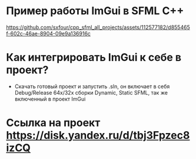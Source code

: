 # Пример работы ImGui в SFML C++

https://github.com/sxfour/cpp_sfml_all_projects/assets/112577182/d855465f-602c-46ae-8904-09e9a136916c

# Как интегрировать ImGui к себе в проект?
* Скачать готовый проект и запустить .sln, он включает в себя Debug/Release 64x/32x сборки Dynamic, Static SFML, так же включенный
в проект ImGui

# Ссылка на проект https://disk.yandex.ru/d/tbj3Fpzec8izCQ
